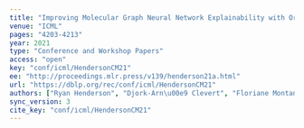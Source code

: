 ```yaml
---
title: "Improving Molecular Graph Neural Network Explainability with Orthonormalization and Induced Sparsity."
venue: "ICML"
pages: "4203-4213"
year: 2021
type: "Conference and Workshop Papers"
access: "open"
key: "conf/icml/HendersonCM21"
ee: "http://proceedings.mlr.press/v139/henderson21a.html"
url: "https://dblp.org/rec/conf/icml/HendersonCM21"
authors: ["Ryan Henderson", "Djork-Arn\u00e9 Clevert", "Floriane Montanari"]
sync_version: 3
cite_key: "conf/icml/HendersonCM21"
---
```

